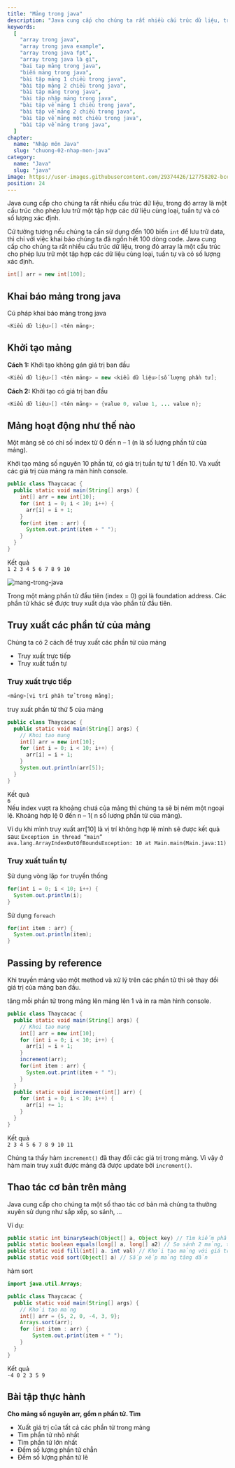 ```yaml
---
title: "Mảng trong java"
description: "Java cung cấp cho chúng ta rất nhiều cấu trúc dữ liệu, trong đó array là một cấu trúc cho phép lưu trữ một tập hợp các dữ liệu cùng loại, tuần tự và có số lượng xác định."
keywords:
  [
    "array trong java",
    "array trong java example",
    "array trong java fpt",
    "array trong java là gì",
    "bai tap mảng trong java",
    "biến mảng trong java",
    "bài tập mảng 1 chiều trong java",
    "bài tập mảng 2 chiều trong java",
    "bài tập mảng trong java",
    "bài tập nhập mảng trong java",
    "bài tập về mảng 1 chiều trong java",
    "bài tập về mảng 2 chiều trong java",
    "bài tập về mảng một chiều trong java",
    "bài tập về mảng trong java",
  ]
chapter:
  name: "Nhập môn Java"
  slug: "chuong-02-nhap-mon-java"
category:
  name: "Java"
  slug: "java"
image: https://user-images.githubusercontent.com/29374426/127758202-bce42e1f-86eb-4557-aaf3-a6afa24bbe29.png
position: 24
---
```


Java cung cấp cho chúng ta rất nhiều cấu trúc dữ liệu, trong đó array là một cấu trúc cho phép lưu trữ một tập hợp các dữ liệu cùng loại, tuần tự và có số lượng xác định.

Cứ tưởng tượng nếu chúng ta cần sử dụng đến 100 biến `int` để lưu trữ data, thì chỉ với việc khai báo chúng ta đã ngốn hết 100 dòng code. Java cung cấp cho chúng ta rất nhiều cấu trúc dữ liệu, trong đó array là một cấu trúc cho phép lưu trữ một tập hợp các dữ liệu cùng loại, tuần tự và có số lượng xác định.

<div class="example"></div>

```java
int[] arr = new int[100];
```

## Khai báo mảng trong java

Cú pháp khai báo mảng trong java

```java
<Kiểu dữ liệu>[] <tên mảng>;
```

## Khởi tạo mảng

**Cách 1:** Khởi tạo không gán giá trị ban đầu

```java
<Kiểu dữ liệu>[] <tên mảng> = new <kiểu dữ liệu>[số lượng phần tử];
```

**Cách 2:** Khởi tạo có giá trị ban đầu

```java
<Kiểu dữ liệu>[] <tên mảng> = {value 0, value 1, ... value n};
```

## Mảng hoạt động như thế nào

Một mảng sẽ có chỉ số index từ 0 đến n – 1 (n là số lượng phần tử của mảng).

<div class="example">Khởi tạo mảng số nguyên 10 phần tử, có giá trị tuần tự từ 1 đến 10. Và xuất các giá trị của mảng ra màn hình console.</div>

```java
public class Thaycacac {
  public static void main(String[] args) {
    int[] arr = new int[10];
    for (int i = 0; i < 10; i++) {
      arr[i] = i + 1;
    }
    for(int item : arr) {
      System.out.print(item + " ");
    }
  }
}
```

<div class="window">
  <div class="window-header">
    <div class="action-buttons"></div>
    <span class="title-popup">Kết quả</span>
  </div>
  <div class="window-body">
    <code>1 2 3 4 5 6 7 8 9 10</code>
  </div>
</div>
 
</div>

![mang-trong-java](https://user-images.githubusercontent.com/29374426/127758202-bce42e1f-86eb-4557-aaf3-a6afa24bbe29.png)

Trong một mảng phần tử đầu tiên (index = 0) gọi là foundation address. Các phần tử khác sẽ được truy xuất dựa vào phần tử đầu tiên.

## Truy xuất các phần tử của mảng

Chúng ta có 2 cách để truy xuất các phần tử của mảng

- Truy xuất trực tiếp
- Truy xuất tuần tự

### Truy xuất trực tiếp

```java
<mảng>[vị trí phần tử trong mảng];
```

<div class="example">truy xuất phần tử thứ 5 của mảng</div>

```java
public class Thaycacac {
  public static void main(String[] args) {
    // Khoi tao mang
    int[] arr = new int[10];
    for (int i = 0; i < 10; i++) {
      arr[i] = i + 1;
    }
    System.out.println(arr[5]);
  }
}
```

<div class="window">
  <div class="window-header">
    <div class="action-buttons"></div>
    <span class="title-popup">Kết quả</span>
  </div>
  <div class="window-body">
    <code>6</code>
  </div>
</div>

<div class="note">
  Nếu index vượt ra khoảng chưá của mảng thì chúng ta sẽ bị ném một ngoại lệ. Khoảng hợp lệ 0 đến n – 1( n số lượng phần tử của mảng).
</div>

Ví dụ khi mình truy xuất arr[10] là vị trí không hợp lệ mình sẽ được kết quả sau: `Exception in thread “main” ava.lang.ArrayIndexOutOfBoundsException: 10 at Main.main(Main.java:11)`

### Truy xuất tuần tự

Sử dụng vòng lặp `for` truyền thống

```java
for(int i = 0; i < 10; i++) {
  System.out.println(i);
}
```

Sử dụng `foreach`

```java
for(int item : arr) {
  System.out.println(item);
}
```

## Passing by reference

Khi truyền mảng vào một method và xử lý trên các phần tử thì sẽ thay đổi giá trị của mảng ban đầu.

<div class="example">tăng mỗi phần tử trong mảng lên mảng lên 1 và in ra màn hình console.</div>

```java
public class Thaycacac {
  public static void main(String[] args) {
    // Khoi tao mang
    int[] arr = new int[10];
    for (int i = 0; i < 10; i++) {
      arr[i] = i + 1;
    }
    increment(arr);
    for(int item : arr) {
      System.out.print(item + " ");
    }
  }
  public static void increment(int[] arr) {
    for (int i = 0; i < 10; i++) {
      arr[i] += 1;
    }
  }
}
```

<div class="window">
  <div class="window-header">
    <div class="action-buttons"></div>
    <span class="title-popup">Kết quả</span>
  </div>
  <div class="window-body">
    <code>2 3 4 5 6 7 8 9 10 11 </code>
  </div>
</div>

Chúng ta thấy hàm `increment()` đã thay đổi các giá trị trong mảng. Vì vậy ở hàm main truy xuất được mảng đã được update bởi `increment()`.

## Thao tác cơ bản trên mảng

Java cung cấp cho chúng ta một số thao tác cơ bản mà chúng ta thường xuyên sử dụng như sắp xếp, so sánh, ...

Ví dụ:

```java
public static int binarySeach(Object[] a, Object key) // Tìm kiếm phần tử key trong mảng, điều kiện mảng đã được sắp xếp
public static boolean equals(long[] a, long[] a2) // So sánh 2 mảng, trả về true nếu bằng nhau(index, value), ngược lại false
public static void fill(int[] a. int val) // Khởi tạo mảng với giá trị được gán sẵn val
public static void sort(Object[] a) // Sắp xếp mảng tăng dần
```

<div class="example">hàm sort</div>

```java
import java.util.Arrays;

public class Thaycacac {
  public static void main(String[] args) {
    // Khởi tạo mảng
    int[] arr = {5, 2, 0, -4, 3, 9};
    Arrays.sort(arr);
    for (int item : arr) {
        System.out.print(item + " ");
    }
  }
}
```

<div class="window">
  <div class="window-header">
    <div class="action-buttons"></div>
    <span class="title-popup">Kết quả</span>
  </div>
  <div class="window-body">
    <code>-4 0 2 3 5 9 </code>
  </div>
</div>

## Bài tập thực hành

**Cho mảng số nguyên arr, gồm n phần tử. Tìm**

- Xuất giá trị của tất cả các phần tử trong mảng
- Tìm phần tử nhỏ nhất
- Tìm phần tử lớn nhất
- Đếm số lượng phần tử chẵn
- Đếm số lượng phần tử lẽ

